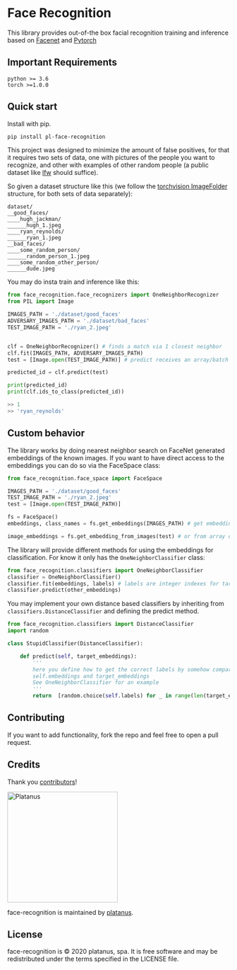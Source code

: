 # Face Recognition

This library provides out-of-the box facial recognition training and inference based on [Facenet](https://github.com/timesler/facenet-pytorch) and [Pytorch](https://pytorch.org/)

## Important Requirements

```
python >= 3.6
torch >=1.0.0
```

## Quick start
Install with pip.

```bash
pip install pl-face-recognition
```

This project was designed to minimize the amount of false positives, for that
it requires two sets of data, one with pictures of the people you want to recognize,
and other with examples of other random people (a public dataset like [lfw](http://vis-www.cs.umass.edu/lfw/) should suffice).

So given a dataset structure like this (we follow the [torchvision ImageFolder](https://pytorch.org/docs/stable/torchvision/datasets.html#torchvision.datasets.ImageFolder) structure, for both sets of data separately):

```
dataset/
__good_faces/
____hugh_jackman/
______hugh_1.jpeg
____ryan_reynolds/
______ryan_1.jpeg
__bad_faces/
____some_random_person/
______random_person_1.jpeg
____some_random_other_person/
______dude.jpeg
```

You may do insta train and inference like this:

```python
from face_recognition.face_recognizers import OneNeighborRecognizer
from PIL import Image

IMAGES_PATH = './dataset/good_faces'
ADVERSARY_IMAGES_PATH = './dataset/bad_faces'
TEST_IMAGE_PATH = './ryan_2.jpeg'


clf = OneNeighborRecognizer() # finds a match via 1 closest neighbor
clf.fit(IMAGES_PATH, ADVERSARY_IMAGES_PATH)
test = [Image.open(TEST_IMAGE_PATH)] # predict receives an array/batch of images

predicted_id = clf.predict(test)

print(predicted_id)
print(clf.ids_to_class(predicted_id))

>> 1
>> 'ryan_reynolds'
```

## Custom behavior
The library works by doing nearest neighbor search on FaceNet generated
embeddings of the known images. If you want to have direct access to the embeddings
you can do so via the FaceSpace class:

```python
from face_recognition.face_space import FaceSpace

IMAGES_PATH = './dataset/good_faces'
TEST_IMAGE_PATH = './ryan_2.jpeg'
test = [Image.open(TEST_IMAGE_PATH)]

fs = FaceSpace()
embeddings, class_names = fs.get_embeddings(IMAGES_PATH) # get embeddings from a dataset

image_embeddings = fs.get_embedding_from_images(test) # or from array of images
```
The library will provide different methods for using the embeddings for classification.
For know it only has the `OneNeighborClassifier` class:

```python
from face_recognition.classifiers import OneNeighborClassifier
classifier = OneNeighborClassifier()
classifier.fit(embeddings, labels) # labels are integer indexes for target classes and -1 for adversarial
classifier.predict(other_embeddings)
```
You may implement your own distance based classifiers by inheriting from `classifiers.DistanceClassifier` and defining the predict method.

```python
from face_recognition.classifiers import DistanceClassifier
import random

class StupidClassifier(DistanceClassifier):

    def predict(self, target_embeddings):
        '''
        here you define how to get the correct labels by somehow comparing
        self.embeddings and target_embeddings
        See OneNeighborClassifier for an example
        '''
        return  [random.choice(self.labels) for _ in range(len(target_embeddings))] # and you return labels
```

## Contributing

If you want to add functionality, fork the repo and feel free to open a pull request.

## Credits

Thank you [contributors](https://github.com/platanus/face-recognition/graphs/contributors)!

<img src="http://platan.us/gravatar_with_text.png" alt="Platanus" width="250"/>

face-recognition is maintained by [platanus](http://platan.us).

## License

face-recognition is © 2020 platanus, spa. It is free software and may be redistributed under the terms specified in the LICENSE file.